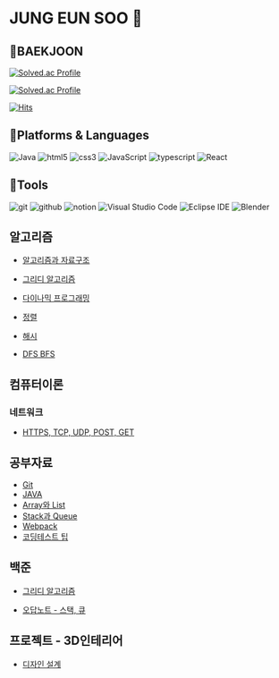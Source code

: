 # JUNG EUN SOO 🐖

## 💙BAEKJOON

[![Solved.ac Profile](http://mazassumnida.wtf/api/v2/generate_badge?boj=qufvkdlej)](https://solved.ac/qufvkdlej/)

[![Solved.ac Profile](http://mazassumnida.wtf/api/mini/generate_badge?boj=qufvkdlej)](https://solved.ac/qufvkdlej)

[![Hits](https://hits.seeyoufarm.com/api/count/incr/badge.svg?url=https%3A%2F%2Fgithub.com%2Fpigggulggul%2FTIL&count_bg=%23FFE7E9&title_bg=%23FFC3C3&icon=java.svg&icon_color=%23FF2121&title=hits&edge_flat=false)](https://hits.seeyoufarm.com)

## 🔆Platforms & Languages

![Java](https://img.shields.io/badge/Java-007396.svg?&style=for-the-badge&logo=Java&logoColor=white)
![html5](https://img.shields.io/badge/html5-E34F26.svg?&style=for-the-badge&logo=html5&logoColor=white)
![css3](https://img.shields.io/badge/css3-1572B6.svg?&style=for-the-badge&logo=css3&logoColor=white)
![JavaScript](https://img.shields.io/badge/JavaScript-F7DF1E.svg?&style=for-the-badge&logo=JavaScript&logoColor=black)
![typescript](https://img.shields.io/badge/typescript-3178C6.svg?&style=for-the-badge&logo=typescript&logoColor=white)
![React](https://img.shields.io/badge/React-61DAFB.svg?&style=for-the-badge&logo=React&logoColor=grey)

## 🏓Tools

![git](https://img.shields.io/badge/git-F05032.svg?&style=for-the-badge&logo=git&logoColor=white)
![github](https://img.shields.io/badge/github-181717.svg?&style=for-the-badge&logo=github&logoColor=white)
![notion](https://img.shields.io/badge/notion-000000.svg?&style=for-the-badge&logo=notion&logoColor=white)
![Visual Studio Code](https://img.shields.io/badge/Visual%20Studio%20Code-007ACC.svg?&style=for-the-badge&logo=Visual%20Studio%20Code&logoColor=white)
![Eclipse IDE](https://img.shields.io/badge/eclipseide-2C2255.svg?&style=for-the-badge&logo=Eclipse&logoColor=white)
![Blender](https://img.shields.io/badge/Blender-F5792A.svg?&style=for-the-badge&logo=Blender&logoColor=white)

## 알고리즘

- <a href="https://github.com/pigggulggul/TIL/tree/master/%EC%95%8C%EA%B3%A0%EB%A6%AC%EC%A6%98/알고리즘과 자료구조.md">알고리즘과 자료구조</a>

- <a href="https://github.com/pigggulggul/TIL/tree/master/%EC%95%8C%EA%B3%A0%EB%A6%AC%EC%A6%98/그리디 알고리즘.md">그리디 알고리즘</a>

- <a href="https://github.com/pigggulggul/TIL/tree/master/%EC%95%8C%EA%B3%A0%EB%A6%AC%EC%A6%98/다이나믹 프로그래밍.md">다이나믹 프로그래밍</a>

- <a href="https://github.com/pigggulggul/TIL/tree/master/%EC%95%8C%EA%B3%A0%EB%A6%AC%EC%A6%98/정렬.md">정렬</a>

- <a href="https://github.com/pigggulggul/TIL/tree/master/%EC%95%8C%EA%B3%A0%EB%A6%AC%EC%A6%98/해시.md">해시</a>

- <a href="https://github.com/pigggulggul/TIL/tree/master/%EC%95%8C%EA%B3%A0%EB%A6%AC%EC%A6%98/DFS BFS.md">DFS BFS</a>

## 컴퓨터이론

### 네트워크

- <a href="https://github.com/pigggulggul/TIL/blob/master/%EC%BB%B4%ED%93%A8%ED%84%B0%EC%9D%B4%EB%A1%A0/%EB%84%A4%ED%8A%B8%EC%9B%8C%ED%81%AC/HTTPS%2C%20TCP%2C%20UDP%2C%20POST%2C%20GET.md">HTTPS, TCP, UDP, POST, GET</a>

## 공부자료

- <a href="https://github.com/pigggulggul/TIL/blob/master/공부자료/Git.md">Git</a>
- <a href="https://github.com/pigggulggul/TIL/blob/master/공부자료/JAVA">JAVA</a>
- <a href="https://github.com/pigggulggul/TIL/tree/master/%EA%B3%B5%EB%B6%80%EC%9E%90%EB%A3%8C/Array와 List.md">Array와 List</a>
- <a href="https://github.com/pigggulggul/TIL/tree/master/%EA%B3%B5%EB%B6%80%EC%9E%90%EB%A3%8C/Stack과 Queue.md">Stack과 Queue</a>
- <a href="https://github.com/pigggulggul/TIL/blob/master/%EA%B3%B5%EB%B6%80%EC%9E%90%EB%A3%8C/Webpack.md">Webpack</a>
- <a href="https://github.com/pigggulggul/TIL/blob/master/%EA%B3%B5%EB%B6%80%EC%9E%90%EB%A3%8C/코딩테스트%20팁.md">코딩테스트 팁</a>

## 백준

- <a href="https://github.com/pigggulggul/TIL/tree/master/%EB%B0%B1%EC%A4%80/그리디 알고리즘.md">그리디 알고리즘</a>

- <a href="https://github.com/pigggulggul/TIL/tree/master/백준/오답노트/스택%2C큐/스택%2C큐.md">오답노트 - 스택, 큐</a>

## 프로젝트 - 3D인테리어

- <a href="https://github.com/pigggulggul/TIL/blob/master/%ED%94%84%EB%A1%9C%EC%A0%9D%ED%8A%B8/3D%EC%9D%B8%ED%85%8C%EB%A6%AC%EC%96%B4/%EC%84%A4%EA%B3%84%EB%8F%84.md">디자인 설계</a>
